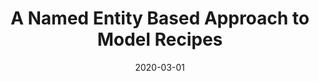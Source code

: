 ---
layout: publications
date: 2020-03-01
title: A Named Entity Based Approach to Model Recipes
venue: DECOR Workshop @ ICDE 
link: "https://arxiv.org/pdf/2004.12184.pdf"
slides: 
poster: 
authors: Nirav Diwan, Devansh Batra, Ganesh Bagler
code: "https://github.com/cosylabiiit/recipe-knowledge-mining"
---
